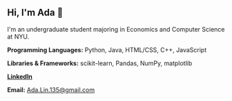 ## Hi, I'm Ada 👋
I'm an undergraduate student majoring in Economics and Computer Science at NYU.

**Programming Languages:** Python, Java, HTML/CSS, C++, JavaScript

**Libraries & Frameworks:** scikit-learn, Pandas, NumPy, matplotlib

[**LinkedIn**](www.linkedin.com/in/ada-lin-7527b8280)

**Email:** Ada.Lin.135@gmail.com
<!--
**Ada2305/Ada2305** is a ✨ _special_ ✨ repository because its `README.md` (this file) appears on your GitHub profile.

Here are some ideas to get you started:

- 🔭 I’m currently working on ...
- 🌱 I’m currently learning ...
- 👯 I’m looking to collaborate on ...
- 🤔 I’m looking for help with ...
- 💬 Ask me about ...
- 📫 How to reach me: ...
- 😄 Pronouns: ...
- ⚡ Fun fact: ...
-->

